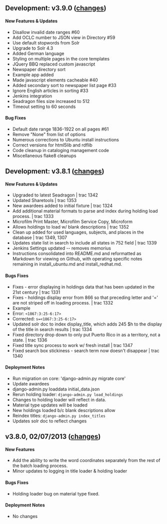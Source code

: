 ## Development: v3.9.0 ([changes](https://github.com/LibraryOfCongress/chronam/compare/v3.8.1...master))

#### New Features & Updates

-   Disallow invalid date ranges #60
-   Add OCLC number to JSON view in Directory #59
-   Use default stopwords from Solr
-   Upgrade to Solr 4.3
-   Added German language
-   Styling on multiple pages in the core templates
-   JQuery BBQ replaced custom javascript
-   Newspaper directory sort
-   Example app added
-   Made javascript elements cacheable #40
-   Added secondary sort to newspaper list page #33
-   Ignore English articles in sorting #33
-   Jenkins integration
-   Seadragon files size increased to 512
-   Timeout setting to 60 seconds

#### Bug Fixes

-   Default date range 1836-1922 on all pages #61
-   Remove "None" from list of options
-   Numerous corrections to Ubuntu install instructions
-   Correct versions for html5lib and rdflib
-   Code cleanup in cataloging management code
-   Miscellaneous flake8 cleanups

## Development: v3.8.1 ([changes](https://github.com/LibraryOfCongress/chronam/compare/v3.8.0...master))

#### New Features & Updates

-   Upgraded to latest Seadragon | trac 1342
-   Updated Sharetools | trac 1353
-   New awardees added to initial fixture | trac 1324
-   Add additional material formats to parse and index during holding load process. | trac 1333
-   Microfilm Print Master, Microfilm Service Copy, Microform
-   Allows holdings to load w/ blank descriptions | trac 1352
-   Clean up added for used languages, subjects, and places in the database | trac 1349, 1307
-   Updates state list in search to include all states in 752 field | trac 1339
-   Jenkins Settings updated -- removes memorius
-   Instructions consolidated into README.md and reformatted as Markdown for viewing on Github, with operating specific notes remaining in install_ubuntu.md and install_redhat.md.

#### Bugs Fixes

-   Fixes - error displaying in holdings data that has been updated in the 21st century | trac 1331
-   Fixes - holdings display error from 866 so that preceding letter and '=' are not striped off in loading process. | trac 1332
-   Example
-   Error: `<1867:3:25-6:17>`
-   Corrected: `s=<1867:3:25-6:17>`
-   Updated solr doc to index display_title, which adds 245 \$h to the display of the title in search results | trac 1334
-   Fixed directory drop down to only put Puerto Rico in as a territory, not a state. | trac 1336
-   Fixed title sync process to work w/ fresh install | trac 1347
-   Fixed search box stickiness - search term now doesn't disappear | trac 1340

#### Deployment Notes

-   Run migration on core: 'django-admin.py migrate core'
-   Update awardees
-   django-admin.py loaddata initial_data.json
-   Rerun holding loader: `django-admin.py load_holdings`
-   Changes to holding loader will reflect in data.
-   Material type updates will be loaded
-   New holdings loaded b/c blank descriptions allow
-   Reindex titles: `django-admin.py index_titles`
-   Updates solr doc to reflect changes

## v3.8.0, 02/07/2013 ([changes](https://github.com/LibraryOfCongress/chronam/compare/v3.7.0...v3.8.0))

#### New Features

-   Add the ability to write the word coordinates separately from the rest of the batch loading process.
-   Minor updates to logging in title loader & holding loader

#### Bugs Fixes

-   Holding loader bug on material type fixed.

#### Deployment Notes

-   No changes
